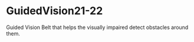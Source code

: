 # GuidedVision21-22
Guided Vision Belt that helps the visually impaired detect obstacles around them.

